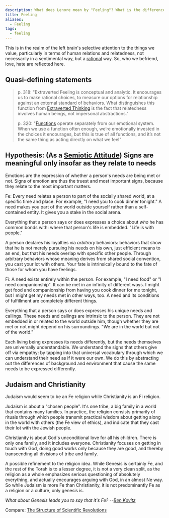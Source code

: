 ```yaml
---
description: What does Lenore mean by "Feeling"? What is the difference between Extraverted Feeling and Introverted Feeling?
title: Feeling
aliases:
  - Feeling
tags:
  - feeling
---
```


This is in the realm of the left brain's selective attention to the things we value, particularly in terms of human relations and relatedness, not necessarily in a sentimental way, but a [rational](/wiki/our-difficulties/terms-with-nonobvious-meanings) way. So, who we befriend, love, hate are reflected here.

## Quasi-defining statements

> p. 318: "Extraverted Feeling is conceptual and analytic. It encourages us to make rational choices, to measure our options for relationship against an external standard of behaviors. What distinguishes this function from [Extraverted Thinking](/wiki/function-attitude/attitudes/extraverted-thinking) is the fact that relatedness involves human beings, not impersonal abstractions."
>
> p. 320: "[Functions](/wiki/fundamentals/function-attitude) operate separately from our emotional system. When we use a function often enough, we’re emotionally invested in the choices it encourages, but this is true of all functions, and it’s not the same thing as acting directly on what we feel"

## Hypothesis: (As a [Semiotic Attitude](/wiki/semiotic-attitude)) Signs are meaningful only insofar as they relate to needs

Emotions are the expression of whether a person's needs are being met or not. Signs of emotion are thus the truest and most important signs, because they relate to the most important matters.

Fe: Every need relates a person to part of the socially shared world, at a specific time and place. For example, "I need you to cook dinner tonight." A need makes you part of the world outside yourself rather than a self-contained entity. It gives you a stake in the social arena.

Everything that a person says or does expresses a choice about _who_ he has common bonds with: where that person's life is embedded. "Life is with people."

A person declares his loyalties via _arbitrary_ behaviors: behaviors that show that he is not merely pursuing his needs on his own, just efficient means to an end, but that his needs overlap with specific other people. Through arbitrary behaviors whose meaning derives from shared social convention, you cast your lot with others. Your fate is intrinsically bound to the fate of those for whom you have feelings.

Fi: A need exists entirely within the person. For example, "I need food" or "I need companionship". It can be met in an infinity of different ways. I might get food and companionship from having you cook dinner for me tonight, but I might get my needs met in other ways, too. A need and its conditions of fulfillment are completely different things.

Everything that a person says or does expresses his unique needs and callings. These needs and callings are intrinsic to the person. They are not embedded in or related to the world outside him, though whether they are met or not might depend on his surroundings. "We are in the world but not of the world."

Each living being expresses its needs differently, but the needs themselves are universally understandable. We understand the signs that others give off via empathy: by tapping into that universal vocabulary through which we can understand their need as if it were our own. We do this by abstracting out the differences of background and environment that cause the same needs to be expressed differently.

## Judaism and Christianity

Judaism would seem to be an Fe religion while Christianity is an Fi religion.

Judaism is about a "chosen people". It's one tribe, a big family in a world that contains many families. In practice, the religion consists primarily of rituals through which people transmit practical wisdom about getting along in the world with others (the Fe view of ethics), and indicate that they cast their lot with the Jewish people.

Christianity is about God's unconditional love for all his children. There is only one family, and it includes everyone. Christianity focuses on getting in touch with God, doing good works only because they are good, and thereby transcending all divisions of tribe and family.

A possible refinement to the religion idea. While Genesis is certainly Fe, and the rest of the Torah is to a lesser degree, it is not a very clean split, as the religion as a whole emphasizes serious questioning of absolutely everything, and actually encourages arguing with God, in an almost Ne way. So while Judaism is more Fe than Christianity, it is not predominantly Fe as a religion or a culture, only genesis is.

_What about Genesis leads you to say that it's Fe? --_[_Ben Kovitz_](https://web.archive.org/web/20110108043303/http://greenlightwiki.com/lenore-exegesis/Ben_Kovitz)

Compare: [The Structure of Scientific Revolutions](https://web.archive.org/web/20110108043303/http://greenlightwiki.com/lenore-exegesis/The_Structure_of_Scientific_Revolutions)
